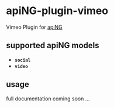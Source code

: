 # apiNG-plugin-vimeo
Vimeo Plugin for [apiNG](https://github.com/JohnnyTheTank/apiNG)

## supported apiNG models
- **`social`**
- **`video`**

## usage
full documentation coming soon ...